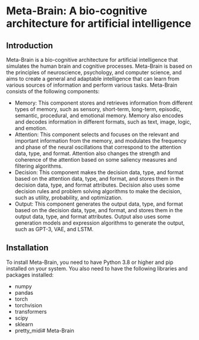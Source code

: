 # Meta-Brain: A bio-cognitive architecture for artificial intelligence

## Introduction

Meta-Brain is a bio-cognitive architecture for artificial intelligence that simulates the human brain and cognitive processes. Meta-Brain is based on the principles of neuroscience, psychology, and computer science, and aims to create a general and adaptable intelligence that can learn from various sources of information and perform various tasks. Meta-Brain consists of the following components:

- Memory: This component stores and retrieves information from different types of memory, such as sensory, short-term, long-term, episodic, semantic, procedural, and emotional memory. Memory also encodes and decodes information in different formats, such as text, image, logic, and emotion.
- Attention: This component selects and focuses on the relevant and important information from the memory, and modulates the frequency and phase of the neural oscillations that correspond to the attention data, type, and format. Attention also changes the strength and coherence of the attention based on some saliency measures and filtering algorithms.
- Decision: This component makes the decision data, type, and format based on the attention data, type, and format, and stores them in the decision data, type, and format attributes. Decision also uses some decision rules and problem solving algorithms to make the decision, such as utility, probability, and optimization.
- Output: This component generates the output data, type, and format based on the decision data, type, and format, and stores them in the output data, type, and format attributes. Output also uses some generation models and expression algorithms to generate the output, such as GPT-3, VAE, and LSTM.

## Installation

To install Meta-Brain, you need to have Python 3.8 or higher and pip installed on your system. You also need to have the following libraries and packages installed:

- numpy
- pandas
- torch
- torchvision
- transformers
- scipy
- sklearn
- pretty_midi# Meta-Brain
